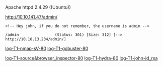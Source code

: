 Apache httpd 2.4.29 ((Ubuntu))

http://10.10.141.47/admin/
```
<!-- Hey john, if you do not remember, the username is admin -->
```

```
/admin                (Status: 301) [Size: 312] [--> http://10.10.13.234/admin/]
```

[log-T1-nmap-sV-80](./log-T1-nmap-sV-80)
[log-T1-gobuster-80](./log-T1-gobuster-80)

[log-T1-source&browser_inspector-80](log-T1-source&browser_inspector-80.md)
[log-T1-hydra-80](./log-T1-hydra-80)
[log-T1-john-id_rsa](./log-T1-john-id_rsa)